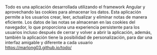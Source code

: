 Todo es una aplicación desarrollada utilizando el framework Angular y aprovechando las cookies para almacenar los datos. Esta aplicación permite a los usuarios crear, leer, actualizar y eliminar notas de manera eficiente. Los datos de las notas se almacenan en las cookies del navegador, lo que proporciona una experiencia persistente para los usuarios incluso después de cerrar y volver a abrir la aplicación, además, también la aplicación tiene la posibilidad de personalización, para dar una interfaz amigable y diferente a cada usuario
https://marlong03.github.io/todo/
